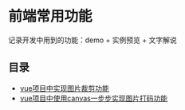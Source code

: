 # 前端常用功能

记录开发中用到的功能：demo + 实例预览 + 文字解说

## 目录

* [vue项目中实现图片裁剪功能](https://github.com/MY729/picture-crop-demo)  
* [vue项目中使用canvas一步步实现图片打码功能](https://github.com/MY729/front-common-funtion/blob/master/picture-code-demo/README.md)
